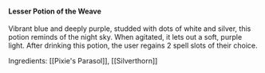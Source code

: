 #### Lesser Potion of the Weave

Vibrant blue and deeply purple, studded with dots of white and silver, this potion reminds of the night sky. When agitated, it lets out a soft, purple light.  After drinking this potion, the user regains 2 spell slots of their choice.

Ingredients: [[Pixie's Parasol]], [[Silverthorn]]